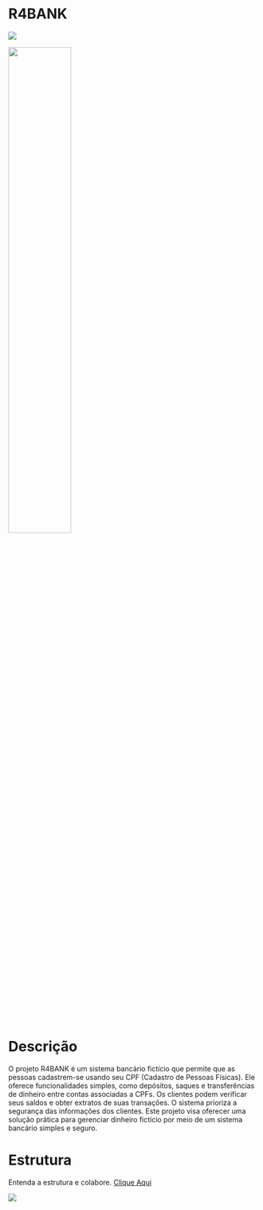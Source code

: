 # R4BANK

<div style='display: flex; align-items= center;'>
    <img src='https://img.shields.io/static/v1?label=license&message=MIT&color=green&style=flat-square'>
</div>

<div style ='display = flex; align-items = center; margin: 15px 0'>
    <img src ='https://cdn.discordapp.com/attachments/604498055969898497/1158467642554863726/Kuning_dan_Biru_Simpel_ilustrasi_Selamat_Hari_Bank_Dunia_Instagram_Story.png?ex=651c5a91&is=651b0911&hm=0838cc1272d7e4f14a14fc9ae985f673992ce6b45bb2f412441967a2b5087afe&' width = '50%'>
</div>

# Descrição

O projeto R4BANK é um sistema bancário fictício que permite que as pessoas cadastrem-se usando seu CPF (Cadastro de Pessoas Físicas). Ele oferece funcionalidades simples, como depósitos, saques e transferências de dinheiro entre contas associadas a CPFs. Os clientes podem verificar seus saldos e obter extratos de suas transações. O sistema prioriza a segurança das informações dos clientes. Este projeto visa oferecer uma solução prática para gerenciar dinheiro fictício por meio de um sistema bancário simples e seguro.

# Estrutura

Entenda a estrutura e colabore. <a href='./STRUCTURE.md'> Clique Aqui </a>

<img src ='https://cdn.discordapp.com/attachments/604498055969898497/1158486099866427575/Mind_Maps.jpg?ex=651c6bc1&is=651b1a41&hm=37ac4f85eb0d3235275fb8f45b67cef71f73ed51472a87be5e47652c1f505717&'>